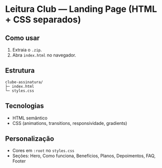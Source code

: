 # Leitura Club — Landing Page (HTML + CSS separados)

## Como usar
1. Extraia o `.zip`.
2. Abra `index.html` no navegador.

## Estrutura
```
clube-assinatura/
├─ index.html
└─ styles.css
```

## Tecnologias
- HTML semântico
- CSS (animations, transitions, responsividade, gradients)

## Personalização
- Cores em `:root` no `styles.css`
- Seções: Hero, Como funciona, Benefícios, Planos, Depoimentos, FAQ, Footer
